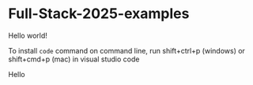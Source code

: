 # Full-Stack-2025-examples

Hello world!

To install `code` command on command line, run shift+ctrl+p (windows) or shift+cmd+p (mac) in visual studio code

Hello
